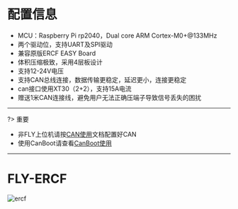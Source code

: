 # 配置信息

* MCU：Raspberry Pi rp2040，Dual core ARM Cortex-M0+@133MHz
* 两个驱动位，支持UART及SPI驱动
* 兼容原版ERCF EASY Board
* 体积压缩极致，采用4层板设计
* 支持12-24V电压
* 支持CAN总线连接，数据传输更稳定，延迟更小，连接更稳定
* can接口使用XT30（2+2），支持15A电流
* 赠送1米CAN连接线，避免用户无法正确压端子导致信号丢失的困扰

----

?> 重要

* 非FLY上位机请按[CAN使用](/advanced/can_rpi.md)文档配置好CAN
* 使用CanBoot请查看[CanBoot使用](/advanced/canboot.md)

----

# FLY-ERCF

![ercf](../../images/boards/fly_ercf/ercf.png ":no-zooom")
